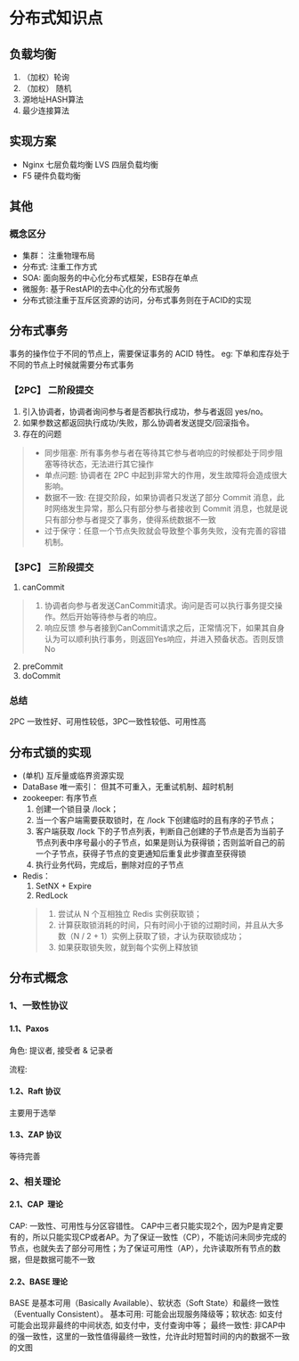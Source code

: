 # 分布式知识点
## 负载均衡
1. （加权）轮询
2. （加权） 随机
3. 源地址HASH算法
4. 最少连接算法

## 实现方案
+  Nginx 七层负载均衡  LVS 四层负载均衡
+  F5 硬件负载均衡

## 其他
### 概念区分
+ 集群： 注重物理布局
+ 分布式: 注重工作方式
+ SOA: 面向服务的中心化分布式框架，ESB存在单点
+ 微服务: 基于RestAPI的去中心化的分布式服务
+ 分布式锁注重于互斥区资源的访问，分布式事务则在于ACID的实现

## 分布式事务
事务的操作位于不同的节点上，需要保证事务的 ACID 特性。 eg: 下单和库存处于不同的节点上时候就需要分布式事务

### 【2PC】 二阶段提交
1. 引入协调者，协调者询问参与者是否都执行成功，参与者返回 yes/no。
2. 如果参数这都返回执行成功/失败，那么协调者发送提交/回滚指令。
3. 存在的问题
> + 同步阻塞: 所有事务参与者在等待其它参与者响应的时候都处于同步阻塞等待状态，无法进行其它操作
> + 单点问题:  协调者在 2PC 中起到非常大的作用，发生故障将会造成很大影响。
> + 数据不一致: 在提交阶段，如果协调者只发送了部分 Commit 消息，此时网络发生异常，那么只有部分参与者接收到 Commit 消息，也就是说只有部分参与者提交了事务，使得系统数据不一致
> + 过于保守：任意一个节点失败就会导致整个事务失败，没有完善的容错机制。

### 【3PC】 三阶段提交
1. canCommit
> 1. 协调者向参与者发送CanCommit请求。询问是否可以执行事务提交操作。然后开始等待参与者的响应。
> 2. 响应反馈 参与者接到CanCommit请求之后，正常情况下，如果其自身认为可以顺利执行事务，则返回Yes响应，并进入预备状态。否则反馈No
2. preCommit
3. doCommit

### 总结
 2PC 一致性好、可用性较低，3PC一致性较低、可用性高

## 分布式锁的实现
+  (单机) 互斥量或临界资源实现
+ DataBase 唯一索引： 但其不可重入，无重试机制、超时机制
+ zookeeper: 有序节点
	1.  创建一个锁目录 /lock；
	2.  当一个客户端需要获取锁时，在 /lock 下创建临时的且有序的子节点；
	3.  客户端获取 /lock 下的子节点列表，判断自己创建的子节点是否为当前子节点列表中序号最小的子节点，如果是则认为获得锁；否则监听自己的前一个子节点，获得子节点的变更通知后重复此步骤直至获得锁
	4. 执行业务代码，完成后，删除对应的子节点
+ Redis：
	1. SetNX + Expire
	2. RedLock
	> 1. 尝试从 N 个互相独立 Redis 实例获取锁；
	> 2. 计算获取锁消耗的时间，只有时间小于锁的过期时间，并且从大多数（N / 2 + 1）实例上获取了锁，才认为获取锁成功；
	> 3. 如果获取锁失败，就到每个实例上释放锁

## 分布式概念

### 1、一致性协议

#### 1.1、Paxos

角色: 提议者, 接受者 & 记录者

流程: 

####  1.2、Raft 协议

 主要用于选举

####  1.3、ZAP 协议

等待完善

### 2、相关理论
#### 2.1、CAP  理论
CAP: 一致性、可用性与分区容错性。 CAP中三者只能实现2个，因为P是肯定要有的，所以只能实现CP或者AP。为了保证一致性（CP），不能访问未同步完成的节点，也就失去了部分可用性；为了保证可用性（AP），允许读取所有节点的数据，但是数据可能不一致

####  2.2、BASE 理论
BASE 是基本可用（Basically Available）、软状态（Soft State）和最终一致性（Eventually Consistent）。 基本可用: 可能会出现服务降级等；软状态: 如支付 可能会出现非最终的中间状态, 如支付中，支付查询中等； 最终一致性: 非CAP中的强一致性，这里的一致性值得最终一致性，允许此时短暂时间的内的数据不一致的文图
